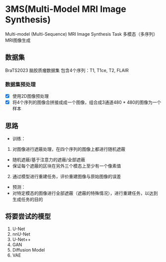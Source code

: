 # 3MS(Multi-Model MRI Image Synthesis)
Multi-model (Multi-Sequence) MRI Image Synthesis Task 多模态（多序列）MRI图像生成

## 数据集 
BraTS2023 脑胶质瘤数据集
包含4个序列：T1, T1ce, T2, FLAIR
### 数据集预处理 
- [x] 使用2D图像预处理
- [x] 将4个序列的图像合拼接成成一个图像，组合成3通道480 * 480的图像为一个样本

## 思路
- 训练：
1. 对图像进行遮蔽处理，在四个序列的图像上都进行随机遮蔽
- 随机遮蔽/基于注意力的遮蔽/全部遮蔽
- 保证每个遮蔽的区块在另外三个模态上至少有一个像素值
2. 通过模型进行重建任务，评价重建图像与原始图像的误差
- 预测：
- 对特定模态的图像进行全部遮蔽（遮蔽的特殊情况），进行重建任务，以达到生成任务的目的

## 将要尝试的模型
1. U-Net
2. nnU-Net
3. U-Net++
4. GAN
5. Diffusion Model
6. VAE
